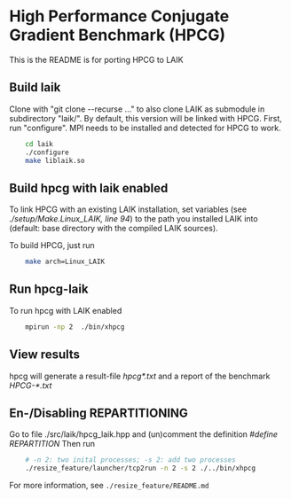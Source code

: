 # High Performance Conjugate Gradient Benchmark (HPCG)

This is the README is for porting HPCG to LAIK

## Build laik

Clone with "git clone --recurse ..." to also clone LAIK as submodule in subdirectory "laik/".
By default, this version will be linked with HPCG.
First, run "configure". MPI needs to be installed and detected for HPCG to work.

```bash
    cd laik
    ./configure
    make liblaik.so
```

## Build hpcg with laik enabled

To link HPCG with an existing LAIK installation, set variables (see *./setup/Make.Linux_LAIK, line 94*) to the path you installed
LAIK into (default: base directory with the compiled LAIK sources).

To build HPCG, just run

```bash
    make arch=Linux_LAIK
```

## Run hpcg-laik

To run hpcg with LAIK enabled

```bash
    mpirun -np 2  ./bin/xhpcg
```

## View results

hpcg will generate a result-file *hpcg\*.txt* and a report of the benchmark *HPCG-\*.txt*

## En-/Disabling REPARTITIONING

Go to file ./src/laik/hpcg_laik.hpp and (un)comment the definition *#define REPARTITION*
Then run

```bash
    # -n 2: two inital processes; -s 2: add two processes
    ./resize_feature/launcher/tcp2run -n 2 -s 2 ./../bin/xhpcg
```

For more information, see `./resize_feature/README.md`
